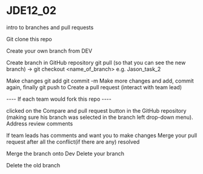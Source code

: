 
# JDE12_02
intro to branches and pull requests

Git clone this repo

Create your own branch from DEV

Create branch in GitHub repository git pull (so that you can see the new branch) -> git checkout <name_of_branch> e.g. Jason_task_2

Make changes git add git commit -m Make more changes and add, commit again, finally git push to Create a pull request (interact with team lead)

---- If each team would fork this repo ----

clicked on the Compare and pull request button in the GitHub repository (making sure his branch was selected in the branch left drop-down menu). Address review comments

If team leads has comments and want you to make changes Merge your pull request after all the conflict(if there are any) resolved

Merge the branch onto Dev Delete your branch

Delete the old branch 